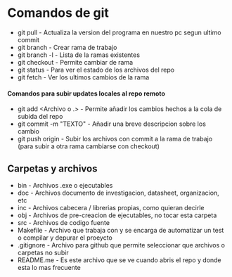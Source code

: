 # Comandos de git

- git pull - Actualiza la version del programa en nuestro pc segun ultimo commit
- git branch - Crear rama de trabajo
- git branch -l - Lista de la ramas existentes
- git checkout <Nombre de la rama> - Permite cambiar de rama
- git status - Para ver el estado de los archivos del repo
- git fetch - Ver los ultimos cambios de la rama

#### Comandos para subir updates locales al repo remoto

- git add <Archivo o .> - Permite añadir los cambios hechos a la cola de subida del repo
- git commit -m "TEXTO" - Añadir una breve descripcion sobre los cambio
- git push origin <Rama> - Subir los archivos con commit a la rama de trabajo (para subir a otra rama cambiarse con checkout)

## Carpetas y archivos

- bin - Archivos .exe o ejecutables
- doc - Archivos documento de investigacion, datasheet, organizacion, etc
- inc - Archivos cabecera / librerias propias, como quieran decirle
- obj - Archivos de pre-creacion de ejecutables, no tocar esta carpeta
- src - Archivos de codigo fuente
- Makefile - Archivo que trabaja con <make> y se encarga de automatizar un test o compilar y depurar el proeycto
- .gitignore - Archivo para github que permite seleccionar que archivos o carpetas no subir
- README.me - Es este archivo que se ve cuando abris el repo y donde esta lo mas frecuente
